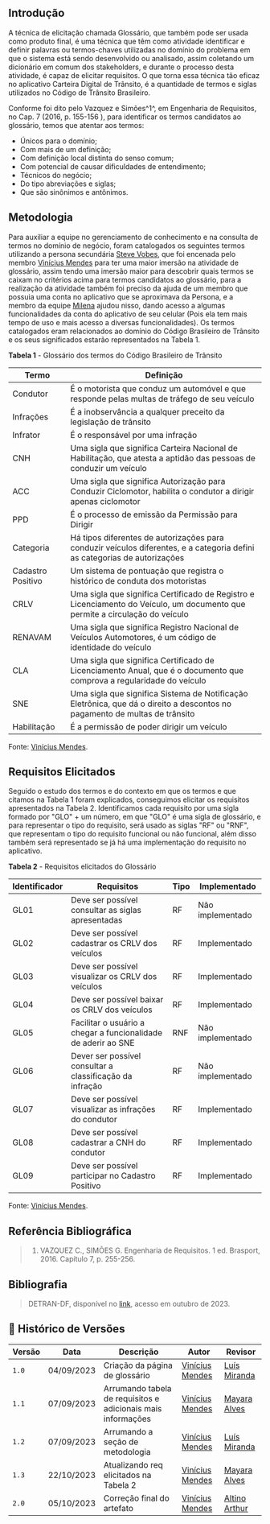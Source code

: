## Introdução
A técnica de elicitação chamada Glossário, que também pode ser usada como produto final, é uma técnica que têm como atividade identificar e definir palavras ou termos-chaves utilizadas no domínio do problema em que o sistema está sendo desenvolvido ou analisado, assim coletando um dicionário em comum dos stakeholders, e durante o processo desta atividade, é capaz de elicitar requisitos. O que torna essa técnica tão eficaz no aplicativo Carteira Digital de Trânsito, é a quantidade de termos e siglas utilizados no Código de Trânsito Brasileiro.

Conforme foi dito pelo Vazquez e Simões^1^, em  Engenharia de Requisitos, no Cap. 7 (2016, p. 155-156  ), para identificar os termos candidatos ao glossário, temos que atentar aos termos:
- Únicos para o domínio;
- Com mais de um definição;
- Com definição local distinta do senso comum;
- Com potencial de causar dificuldades de entendimento;
- Técnicos do negócio;
- Do tipo abreviações e siglas;
- Que são sinônimos e antônimos.

## Metodologia
Para auxiliar a equipe no gerenciamento de conhecimento e na consulta de termos no domínio de negócio, foram catalogados os seguintes termos utilizando a persona secundária [Steve Vobes](https://requisitos-de-software.github.io/2023.2-Carteira_Digital_de_Transito/elicita%C3%A7%C3%A3o/personas/), que foi encenada pelo membro [Vinícius Mendes](https://github.com/yabamiah) para ter uma maior imersão na atividade de glossário, assim tendo uma imersão maior para descobrir quais termos se caixam no critérios acima para termos candidatos ao glossário, para a realização da atividade também foi preciso da ajuda de um membro que possuia uma conta no aplicativo que se aproximava da Persona, e a membro da equipe [Milena](https://github.com/MilenaBaruc) ajudou nisso, dando acesso a algumas funcionalidades da conta do aplicativo de seu celular (Pois ela tem mais tempo de uso e mais acesso a diversas funcionalidades). Os termos catalogados eram relacionados ao domínio do Código Brasileiro de Trânsito e os seus significados estarão representados na Tabela 1.

**Tabela 1** - Glossário dos termos do Código Brasileiro de Trânsito

| **Termo** | **Definição** |
|-------|-----------|
|Condutor|É o motorista que conduz um automóvel e que responde pelas multas de tráfego de seu veículo |
|Infrações|É a inobservância a qualquer preceito da legislação de trânsito|
|Infrator|É o responsável por uma infração |
|CNH|Uma sigla que significa Carteira Nacional de Habilitação, que atesta a aptidão das pessoas de conduzir um veículo |
|ACC|Uma sigla que significa Autorização para Conduzir Ciclomotor, habilita o condutor a dirigir apenas ciclomotor |
|PPD|É o processo de emissão da Permissão para Dirigir |
|Categoria| Há tipos diferentes de autorizações para conduzir veículos diferentes, e a categoria defini as categorias de autorizações |
|Cadastro Positivo| Um sistema de pontuação que registra o histórico de conduta dos motoristas |
|CRLV| Uma sigla que significa Certificado de Registro e Licenciamento do Veículo, um documento que permite a circulação do veículo |
|RENAVAM| Uma sigla que significa Registro Nacional de Veículos Automotores, é um código de identidade do veículo |
|CLA|Uma sigla que significa Certificado de Licenciamento Anual, que é o documento que comprova a regularidade do veículo |
|SNE|Uma sigla que significa Sistema de Notificação Eletrônica, que dá o direito a descontos no pagamento de multas de trânsito |
|Habilitação| É a permissão de poder dirigir um veículo |

 Fonte: [Vinícius Mendes](https://github.com/yabamiah).

## Requisitos Elicitados
Seguido o estudo dos termos e do contexto em que os termos e que citamos na Tabela 1 foram explicados, conseguimos elicitar os requisitos apresentados na Tabela 2. Identificamos cada requisito por uma sigla formado por "GLO"  + um número, em que "GLO" é uma sigla de glossário, e para representar o tipo do requisito, será usado as siglas "RF" ou "RNF", que representam o tipo do requisito funcional ou não funcional, além disso também será representado se já há uma implementação do requisito no aplicativo.

**Tabela 2** - Requisitos elicitados do Glossário

| **Identificador** | **Requisitos** | **Tipo** | **Implementado** |
|--------------|-------------|-----|-----------------|
|GL01| Deve ser possível consultar as siglas apresentadas| RF | Não implementado |
|GL02| Deve ser possível cadastrar os CRLV dos veículos | RF| Implementado |
|GL03| Deve ser possível visualizar os CRLV dos veículos | RF| Implementado |
|GL04| Deve ser possível baixar os CRLV dos veículos| RF | Implementado |
|GL05| Facilitar o usuário a chegar a funcionalidade de aderir ao SNE       | RNF | Não implementado |
|GL06| Dever ser possível consultar a classificação da infração | RF | Não implementado |
|GL07| Deve ser possível visualizar as infrações do condutor | RF | Implementado |
|GL08| Deve ser possível cadastrar a CNH do condutor | RF | Implementado |
|GL09| Deve ser possível participar no Cadastro Positivo | RF | Implementado |

Fonte: [Vinícius Mendes](https://github.com/yabamiah).

## Referência Bibliográfica
> 1. VAZQUEZ C., SIMÕES G.  Engenharia de Requisitos. 1 ed. Brasport, 2016. Capítulo 7, p. 255-256. <br>

## Bibliografia
> DETRAN-DF, disponível no [link](https://www.detran.df.gov.br/), acesso em outubro de 2023.

## 📑 Histórico de Versões
| **Versão**   |   **Data**   | **Descrição** | **Autor** | **Revisor** |
|--------|---------|-----------|--------|---------|
|`1.0`| 04/09/2023 | Criação da página de glossário | [Vinícius Mendes](https://github.com/yabamiah)| [Luís Miranda](https://github.com/LuisMiranda10) |
|`1.1`| 07/09/2023 | Arrumando tabela de requisitos e adicionais mais informações| [Vinícius Mendes](https://github.com/yabamiah)| [Mayara Alves](https://github.com/Mayara-tech) |
|`1.2`| 07/09/2023 | Arrumando a seção de metodologia | [Vinícius Mendes](https://github.com/yabamiah)| [Luís Miranda](https://github.com/LuisMiranda10) |
|`1.3`| 22/10/2023| Atualizando req elicitados na Tabela 2 | [Vinícius Mendes](https://github.com/yabamiah) | [Mayara Alves](https://github.com/Mayara-tech) |
|`2.0` | 05/10/2023 | Correção final do artefato |  [Vinícius Mendes](https://github.com/yabamiah) | [Altino Arthur](https://github.com/arthurrochamoreira) | 
